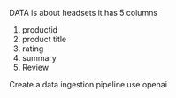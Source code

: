 DATA is about headsets
it has 5 columns
1) productid
2) product title
3) rating
4) summary
5) Review

Create a data ingestion pipeline
use openai